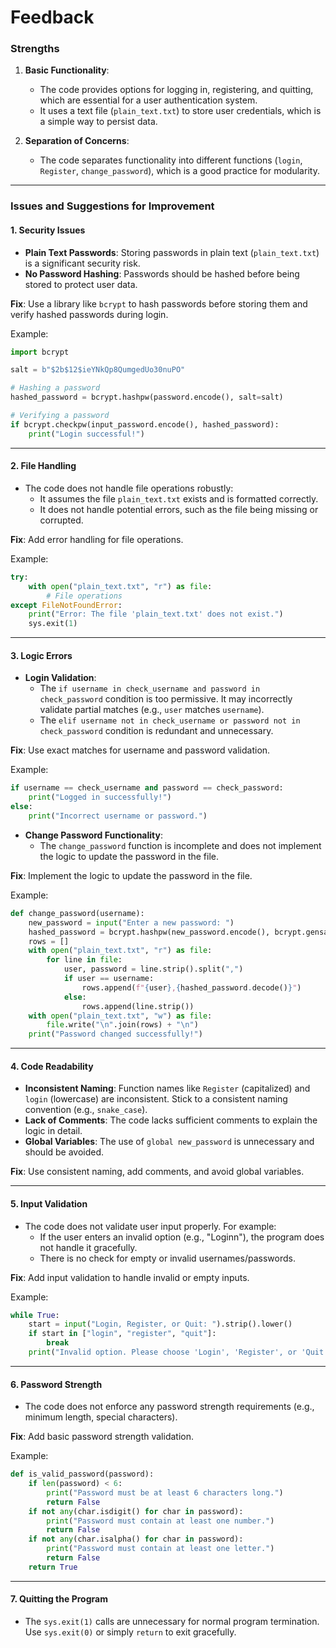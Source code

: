 # Feedback

### **Strengths**
1. **Basic Functionality**:
   - The code provides options for logging in, registering, and quitting, which are essential for a user authentication system.
   - It uses a text file (`plain_text.txt`) to store user credentials, which is a simple way to persist data.

2. **Separation of Concerns**:
   - The code separates functionality into different functions (`login`, `Register`, `change_password`), which is a good practice for modularity.

---

### **Issues and Suggestions for Improvement**

#### 1. **Security Issues**
   - **Plain Text Passwords**: Storing passwords in plain text (`plain_text.txt`) is a significant security risk.
   - **No Password Hashing**: Passwords should be hashed before being stored to protect user data.

   **Fix**: Use a library like `bcrypt` to hash passwords before storing them and verify hashed passwords during login.

   Example:
   ```python
   import bcrypt

   salt = b"$2b$12$ieYNkQp8QumgedUo30nuPO"

   # Hashing a password
   hashed_password = bcrypt.hashpw(password.encode(), salt=salt)

   # Verifying a password
   if bcrypt.checkpw(input_password.encode(), hashed_password):
       print("Login successful!")
   ```

---

#### 2. **File Handling**
   - The code does not handle file operations robustly:
     - It assumes the file `plain_text.txt` exists and is formatted correctly.
     - It does not handle potential errors, such as the file being missing or corrupted.

   **Fix**: Add error handling for file operations.

   Example:
   ```python
   try:
       with open("plain_text.txt", "r") as file:
           # File operations
   except FileNotFoundError:
       print("Error: The file 'plain_text.txt' does not exist.")
       sys.exit(1)
   ```

---

#### 3. **Logic Errors**
   - **Login Validation**:
     - The `if username in check_username and password in check_password` condition is too permissive. It may incorrectly validate partial matches (e.g., `user` matches `username`).
     - The `elif username not in check_username or password not in check_password` condition is redundant and unnecessary.

   **Fix**: Use exact matches for username and password validation.

   Example:
   ```python
   if username == check_username and password == check_password:
       print("Logged in successfully!")
   else:
       print("Incorrect username or password.")
   ```

   - **Change Password Functionality**:
     - The `change_password` function is incomplete and does not implement the logic to update the password in the file.

   **Fix**: Implement the logic to update the password in the file.

   Example:
   ```python
   def change_password(username):
       new_password = input("Enter a new password: ")
       hashed_password = bcrypt.hashpw(new_password.encode(), bcrypt.gensalt())
       rows = []
       with open("plain_text.txt", "r") as file:
           for line in file:
               user, password = line.strip().split(",")
               if user == username:
                   rows.append(f"{user},{hashed_password.decode()}")
               else:
                   rows.append(line.strip())
       with open("plain_text.txt", "w") as file:
           file.write("\n".join(rows) + "\n")
       print("Password changed successfully!")
   ```

---

#### 4. **Code Readability**
   - **Inconsistent Naming**: Function names like `Register` (capitalized) and `login` (lowercase) are inconsistent. Stick to a consistent naming convention (e.g., `snake_case`).
   - **Lack of Comments**: The code lacks sufficient comments to explain the logic in detail.
   - **Global Variables**: The use of `global new_password` is unnecessary and should be avoided.

   **Fix**: Use consistent naming, add comments, and avoid global variables.

---

#### 5. **Input Validation**
   - The code does not validate user input properly. For example:
     - If the user enters an invalid option (e.g., "Loginn"), the program does not handle it gracefully.
     - There is no check for empty or invalid usernames/passwords.

   **Fix**: Add input validation to handle invalid or empty inputs.

   Example:
   ```python
   while True:
       start = input("Login, Register, or Quit: ").strip().lower()
       if start in ["login", "register", "quit"]:
           break
       print("Invalid option. Please choose 'Login', 'Register', or 'Quit'.")
   ```

---

#### 6. **Password Strength**
   - The code does not enforce any password strength requirements (e.g., minimum length, special characters).

   **Fix**: Add basic password strength validation.

   Example:
   ```python
   def is_valid_password(password):
       if len(password) < 6:
           print("Password must be at least 6 characters long.")
           return False
       if not any(char.isdigit() for char in password):
           print("Password must contain at least one number.")
           return False
       if not any(char.isalpha() for char in password):
           print("Password must contain at least one letter.")
           return False
       return True
   ```

---

#### 7. **Quitting the Program**
   - The `sys.exit(1)` calls are unnecessary for normal program termination. Use `sys.exit(0)` or simply `return` to exit gracefully.